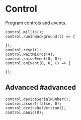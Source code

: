 # Control

Program controls and events.

```cards
control.millis();
control.runInBackground(() => {
    
});
control.reset();
control.waitMicros(4);
control.raiseEvent(0, 0);
control.onEvent(0, 0, () => {
    
});
```
## Advanced #advanced

```cards
control.deviceSerialNumber();
control.assert(false, 0);
control.deviceDalVersion();
control.panic(0);
```
